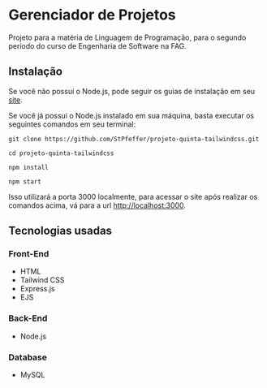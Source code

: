 # Gerenciador de Projetos

Projeto para a matéria de Linguagem de Programação, para o segundo período do curso de Engenharia de Software na FAG.

## Instalação

Se você não possui o Node.js, pode seguir os guias de instalação em seu [site](https://nodejs.org/en/).

Se você já possui o Node.js instalado em sua máquina, basta executar os seguintes comandos em seu terminal:

```git
git clone https://github.com/StPfeffer/projeto-quinta-tailwindcss.git

cd projeto-quinta-tailwindcss

npm install

npm start
```

Isso utilizará a porta 3000 localmente, para acessar o site após realizar os comandos
acima, vá para a url <http://localhost:3000>.

## Tecnologias usadas

### Front-End

- HTML
- Tailwind CSS
- Express.js
- EJS

### Back-End

- Node.js

### Database

- MySQL
